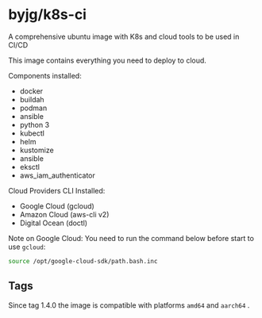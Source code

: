 # byjg/k8s-ci

A comprehensive ubuntu image with K8s and cloud tools to be used in CI/CD

This image contains everything you need to deploy to cloud.

Components installed:

- docker
- buildah
- podman
- ansible
- python 3
- kubectl
- helm
- kustomize
- ansible
- eksctl
- aws_iam_authenticator

Cloud Providers CLI Installed:

- Google Cloud (gcloud)
- Amazon Cloud (aws-cli v2)
- Digital Ocean (doctl)

Note on Google Cloud: You need to run the command below before start to use `gcloud`:

```bash
source /opt/google-cloud-sdk/path.bash.inc 
```

## Tags

Since tag 1.4.0 the image is compatible with platforms `amd64` and `aarch64` .
